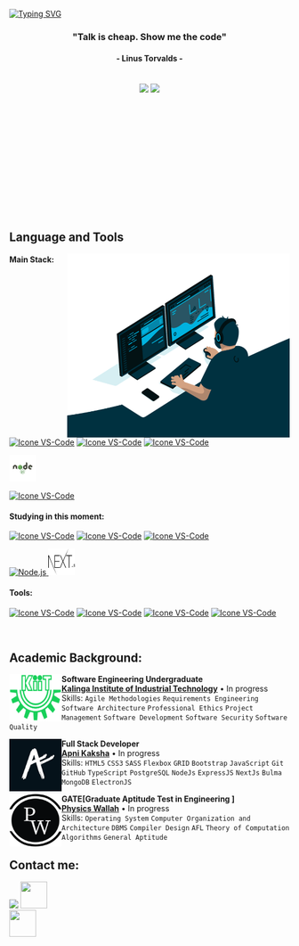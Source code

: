 [![Typing SVG](https://readme-typing-svg.herokuapp.com?color=FF3670&size=35&center=true&vCenter=true&width=1000&lines=Welcome+to+my+GitHub+profile!;My+name+is+Ashutosh+Rai;I'm+Software+Engineering+Student)](https://git.io/typing-svg)

<h3 align="center">"Talk is cheap. Show me the code"</h3>
<h4 align="center">- Linus Torvalds -</h4>

<br>

<div align="center" style="margin-bottom:200px">
 <img width=53% align="center" src="https://github-readme-stats.vercel.app/api?username=ashutoshrai10630&theme=radical&show_icons=true" />
 <img width=40% align="center" src="https://github-readme-stats.vercel.app/api/top-langs/?username=ashutoshrai10630&layout=compact&theme=radical" />
</div>


<br>

## Language and Tools

<img src="https://github.com/Ashutoshrai10630/Ashutoshrai10630/blob/main/code.gif" min-width="400px" max-width="400px" width="400px" height="330px" align="right" alt="Computador iuriCode">

#### Main Stack:
  [<img height="48px" width="48px" alt="Icone VS-Code" src="https://skillicons.dev/icons?i=html"/>](https://developer.mozilla.org/en-US/docs/Web/HTML)
  [<img height="48px" width="48px" alt="Icone VS-Code" src="https://skillicons.dev/icons?i=css"/>](https://developer.mozilla.org/en-US/docs/Web/CSS)
  [<img height="48px" width="48px" alt="Icone VS-Code" src="https://skillicons.dev/icons?i=js"/>](https://developer.mozilla.org/en-US/docs/Web/JavaScript)

  [<img height="48px" width="48px" alt="Icone VS-Code" src="https://github.com/Ashutoshrai10630/Ashutoshrai10630/blob/main/nodejs.svg"/>](https://nodejs.org/en)




  [<img height="48px" width="48px" alt="Icone VS-Code" src="https://skillicons.dev/icons?i=react"/>](https://react.dev/)


#### Studying in this moment:
  [<img height="48px" width="48px" alt="Icone VS-Code" src="https://skillicons.dev/icons?i=sass"/>](https://sass-lang.com/)
  [<img height="48px" width="48px" alt="Icone VS-Code" src="https://skillicons.dev/icons?i=ts"/>](https://www.typescriptlang.org/)
  [<img height="48px" width="48px" alt="Icone VS-Code" src="https://skillicons.dev/icons?i=mysql"/>](https://www.mysql.com/)
 

<a style="display: inline;" href="https://getbootstrap.com">
    <img src="https://getbootstrap.com/docs/5.0/assets/brand/bootstrap-logo.svg" height="48px" width="48px" alt="Node.js">
</a>

  <a style="display: inline;" href="https://nextjs.org">
    <img src="https://github.com/Ashutoshrai10630/Ashutoshrai10630/blob/main/nextjs.svg" height="48px" width="48px" alt="Node.js">

</a>





#### Tools:

  [<img height="48px" width="48px" alt="Icone VS-Code" src="https://skillicons.dev/icons?i=figma"/>](https://www.figma.com/)
  [<img height="48px" width="48px" alt="Icone VS-Code" src="https://skillicons.dev/icons?i=vscode"/>](https://code.visualstudio.com/)
  [<img height="48px" width="48px" alt="Icone VS-Code" src="https://skillicons.dev/icons?i=github"/>](https://github.com/)
  [<img height="48px" width="48px" alt="Icone VS-Code" src="https://skillicons.dev/icons?i=git"/>](https://git-scm.com/)

<br>

## Academic Background:

[<img align="left" height="84px" width="94px" alt="Warpnet" src="KIIT_logo.svg.png"/>](https://www.google.com/url?sa=t&rct=j&q=&esrc=s&source=web&cd=&ved=2ahUKEwiRh4_Fqv-DAxWbxjgGHYuLBmYQFnoECA8QAQ&url=https%3A%2F%2Fkiit.ac.in%2F&usg=AOvVaw3wSr3h_34TPltM8tyCohvr&opi=89978449)
**Software Engineering Undergraduate** \
[**Kalinga Institute of Industrial Technology**](https://www.google.com/url?sa=t&rct=j&q=&esrc=s&source=web&cd=&ved=2ahUKEwiRh4_Fqv-DAxWbxjgGHYuLBmYQFnoECA8QAQ&url=https%3A%2F%2Fkiit.ac.in%2F&usg=AOvVaw3wSr3h_34TPltM8tyCohvr&opi=89978449)  • In progress\
Skills: `Agile Methodologies` `Requirements Engineering` `Software Architecture` `Professional Ethics`
`Project Management` `Software Development` `Software Security` `Software Quality`

[<img align="left" height="94px" width="94px" alt="Warpnet" src=https://github.com/Ashutoshrai10630/Ashutoshrai10630/blob/main/apni%20kaksha.jpg/>](https://www.apnacollege.in/)
**Full Stack Developer** \
[**Apni Kaksha**](https://www.apnacollege.in/) • In progress \
Skills: `HTML5` `CSS3` `SASS` `Flexbox` `GRID` `Bootstrap` `JavaScript` `Git` `GitHub` `TypeScript` `PostgreSQL` `NodeJs` `ExpressJS` `NextJs`
`Bulma` `MongoDB` `ElectronJS`


[<img align="left" height="94px" width="94px" alt="Warpnet" src=https://github.com/Ashutoshrai10630/Ashutoshrai10630/blob/main/pw.png/>](https://www.apnacollege.in/)
**GATE[Graduate Aptitude Test in Engineering ]** \
[**Physics Wallah**](https://www.pw.live/study/batches/study) • In progress \
Skills: `Operating System` `Computer Organization and Architecture` `DBMS` `Compiler Design` `AFL`  `Theory of Computation` `Algorithms` `General Aptitude`
<br>

## Contact me:
 <div>
 <!--<a href="https://www.instagram.com/y_m_k.02/" target="_blank"><img loading="lazy" src="https://img.shields.io/badge/-Instagram-%23E4405F?style=for-the-badge&logo=instagram&logoColor=white" target="_blank"></a> -->
<a href = "mailto: Rai.ashutosh.pvt@gmail.com"><img loading="lazy" src="https://img.shields.io/badge/Gmail-D14836?style=for-the-badge&logo=gmail&logoColor=white" target="_blank"></a>
<a href="https://www.linkedin.com/in/ashutoshrai07/" target="_blank"><img loading="lazy" img src="https://user-images.githubusercontent.com/74038190/235294012-0a55e343-37ad-4b0f-924f-c8431d9d2483.gif"  height="48px" width="48px"></a>    
</div>
<a href="https://www.linkedin.com/in/ashutoshrai07/" target="_blank"><img loading="lazy" img src="https://user-images.githubusercontent.com/74038190/235294015-47144047-25ab-417c-af1b-6746820a20ff.gif"  height="48px" width="48px"></a>    
</div>
